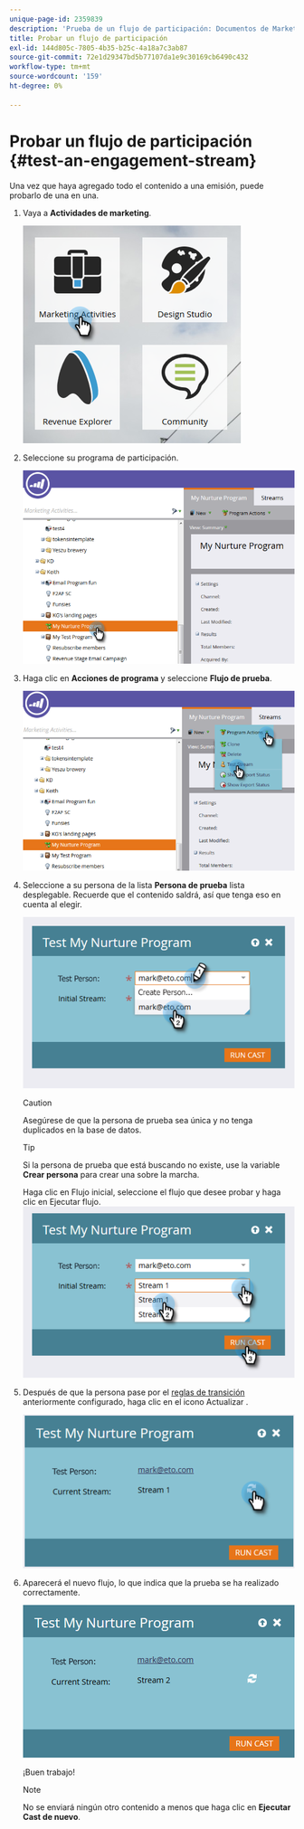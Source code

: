 ```yaml
---
unique-page-id: 2359839
description: 'Prueba de un flujo de participación: Documentos de Marketo: Documentación del producto'
title: Probar un flujo de participación
exl-id: 144d805c-7805-4b35-b25c-4a18a7c3ab87
source-git-commit: 72e1d29347bd5b77107da1e9c30169cb6490c432
workflow-type: tm+mt
source-wordcount: '159'
ht-degree: 0%

---
```


# Probar un flujo de participación {#test-an-engagement-stream}

Una vez que haya agregado todo el contenido a una emisión, puede probarlo de una en una.

1. Vaya a **Actividades de marketing**.

   ![](assets/one.png)

1. Seleccione su programa de participación.

   ![](assets/two.png)

1. Haga clic en **Acciones de programa** y seleccione **Flujo de prueba**.

   ![](assets/three.png)

1. Seleccione a su persona de la lista **Persona de prueba** lista desplegable. Recuerde que el contenido saldrá, así que tenga eso en cuenta al elegir.

   ![](assets/four-rubix.png)

   >[!CAUTION]
   >
   >Asegúrese de que la persona de prueba sea única y no tenga duplicados en la base de datos.

   >[!TIP]
   >
   >Si la persona de prueba que está buscando no existe, use la variable **Crear persona** para crear una sobre la marcha.

   Haga clic en Flujo inicial, seleccione el flujo que desee probar y haga clic en Ejecutar flujo.
   ![](assets/five-rubiks.png)

1. Después de que la persona pase por el [reglas de transición](/help/marketo/product-docs/email-marketing/drip-nurturing/engagement-program-streams/transition-people-between-engagement-streams.md) anteriormente configurado, haga clic en el icono Actualizar .

   ![](assets/six-rubiks.png)

1. Aparecerá el nuevo flujo, lo que indica que la prueba se ha realizado correctamente.

   ![](assets/seven-rubiks.png)

   ¡Buen trabajo!

   >[!NOTE]
   >
   >No se enviará ningún otro contenido a menos que haga clic en **Ejecutar Cast de nuevo**.
